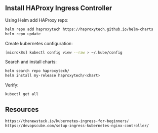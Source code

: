 ## Install HAProxy Ingress Controller
Using Helm add HAProxy repo:
```bash
helm repo add haproxytech https://haproxytech.github.io/helm-charts
helm repo update
```
Create kubernetes configuration:
```bash
[microk8s] kubectl config view --raw > ~/.kube/config
```
Search and install charts:
```bash
helm search repo haproxytech/
helm install my-release haproxytech/<chart>
```
Verify:
```bash
kubectl get all
```

## Resources
```html
https://thenewstack.io/kubernetes-ingress-for-beginners/
https://devopscube.com/setup-ingress-kubernetes-nginx-controller/
```
